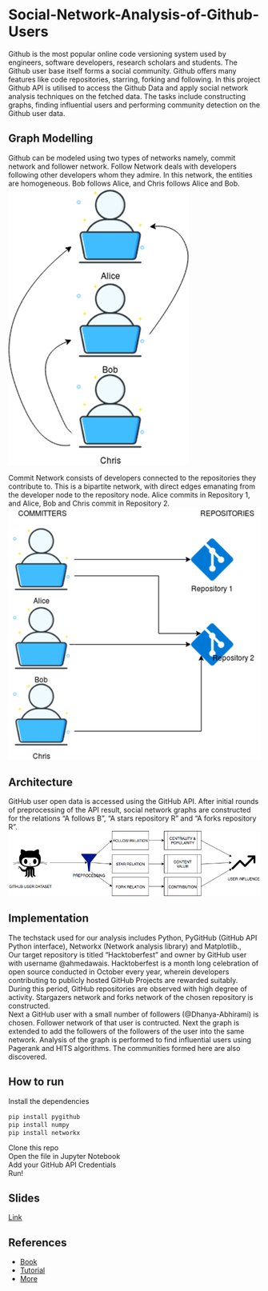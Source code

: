 # Social-Network-Analysis-of-Github-Users

Github is the most popular online code versioning system used by engineers, software developers, research scholars and students. The Github user base itself forms a social community. Github offers many features like code repositories, starring, forking and following. In this project Github API is utilised to access the Github Data and apply social network analysis techniques on the fetched data. The tasks include constructing graphs, finding influential users and performing community detection on the Github user data.
## Graph Modelling
Github can be modeled using two types of networks namely, commit network and follower network.
Follow Network deals with developers following other developers whom they admire. In this network, the entities are homogeneous. Bob follows Alice, and Chris follows Alice and Bob. <br>
![alt tag](https://github.com/Dhanya-Abhirami/Social-Network-Analysis-of-Github-Users/blob/master/follow_network.png)

Commit Network consists of developers connected to the repositories they contribute to. This is a bipartite network, with direct edges emanating from the developer node to the repository node. Alice commits in Repository 1, and Alice, Bob and Chris commit in Repository 2. <br>
![alt_tag](https://github.com/Dhanya-Abhirami/Social-Network-Analysis-of-Github-Users/blob/master/commit_network.png)

## Architecture
GitHub user open data is accessed using the GitHub API. After initial rounds of preprocessing of the API result, social network graphs are constructed for the relations “A follows B”, “A stars repository R” and “A forks repository R”. <br>
![alt_tag](https://github.com/Dhanya-Abhirami/Social-Network-Analysis-of-Github-Users/blob/master/architecture.png)
## Implementation
The techstack used for our analysis includes Python, PyGitHub (GitHub API Python interface), Networkx (Network analysis library) and Matplotlib.,<br>
Our target repository is titled “Hacktoberfest” and owner by GitHub user with username @ahmedawais. Hacktoberfest is a month long celebration of open source conducted in October every year, wherein developers contributing to publicly hosted GitHub Projects are rewarded suitably. During this period, GitHub repositories are observed with high degree of activity.
Stargazers network and forks network of the chosen repository is constructed. <br>
Next a GitHub user with a small number of followers (@Dhanya-Abhirami) is chosen. Follower network of that user is contructed. Next the graph is extended to add the followers of the followers of the user into the same network. Analysis of the graph is performed to find influential users using Pagerank and HITS algorithms. The communities formed here are also discovered.
## How to run
Install the dependencies
```
pip install pygithub
pip install numpy
pip install networkx
```
Clone this repo<br>
Open the file in Jupyter Notebook <br>
Add your GitHub API Credentials <br>
Run!
## Slides
[Link](https://docs.google.com/presentation/d/1gB43G8lETkf4Q4_fa55rDbmDpxyiIafdz2MVHtCwS9s/edit?usp=sharing)
## References
* [Book](https://www.oreilly.com/library/view/mining-the-social/9781449368180/ch07.html)
* [Tutorial](https://chase-seibert.github.io/blog/2016/07/22/pygithub-examples.html)
* [More](https://github.com/ericmjl/Network-Analysis-Made-Simple?files=1)
